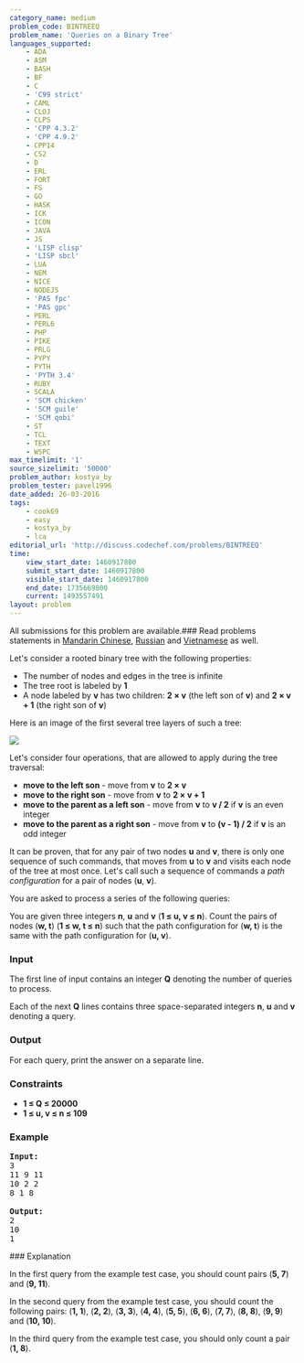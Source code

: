 ```yaml
---
category_name: medium
problem_code: BINTREEQ
problem_name: 'Queries on a Binary Tree'
languages_supported:
    - ADA
    - ASM
    - BASH
    - BF
    - C
    - 'C99 strict'
    - CAML
    - CLOJ
    - CLPS
    - 'CPP 4.3.2'
    - 'CPP 4.9.2'
    - CPP14
    - CS2
    - D
    - ERL
    - FORT
    - FS
    - GO
    - HASK
    - ICK
    - ICON
    - JAVA
    - JS
    - 'LISP clisp'
    - 'LISP sbcl'
    - LUA
    - NEM
    - NICE
    - NODEJS
    - 'PAS fpc'
    - 'PAS gpc'
    - PERL
    - PERL6
    - PHP
    - PIKE
    - PRLG
    - PYPY
    - PYTH
    - 'PYTH 3.4'
    - RUBY
    - SCALA
    - 'SCM chicken'
    - 'SCM guile'
    - 'SCM qobi'
    - ST
    - TCL
    - TEXT
    - WSPC
max_timelimit: '1'
source_sizelimit: '50000'
problem_author: kostya_by
problem_tester: pavel1996
date_added: 26-03-2016
tags:
    - cook69
    - easy
    - kostya_by
    - lca
editorial_url: 'http://discuss.codechef.com/problems/BINTREEQ'
time:
    view_start_date: 1460917800
    submit_start_date: 1460917800
    visible_start_date: 1460917800
    end_date: 1735669800
    current: 1493557491
layout: problem
---
```

All submissions for this problem are available.###  Read problems statements in [Mandarin Chinese](http://www.codechef.com/download/translated/COOK69/mandarin/BINTREEQ.pdf), [Russian](http://www.codechef.com/download/translated/COOK69/russian/BINTREEQ.pdf) and [Vietnamese](http://www.codechef.com/download/translated/COOK69/vietnamese/BINTREEQ.pdf) as well.

Let's consider a rooted binary tree with the following properties:

- The number of nodes and edges in the tree is infinite
- The tree root is labeled by **1**
- A node labeled by **v** has two children: **2 × v** (the left son of **v**) and **2 × v + 1** (the right son of **v**)

Here is an image of the first several tree layers of such a tree:

![](https://www.codechef.com/download/COOK69/1.png)

Let's consider four operations, that are allowed to apply during the tree traversal:

- **move to the left son** - move from **v** to **2 × v**
- **move to the right son** - move from **v** to **2 × v + 1**
- **move to the parent as a left son** - move from **v** to **v / 2** if **v** is an even integer
- **move to the parent as a right son** - move from **v** to **(v - 1) / 2** if **v** is an odd integer

It can be proven, that for any pair of two nodes **u** and **v**, there is only one sequence of such commands, that moves from **u** to **v** and visits each node of the tree at most once. Let's call such a sequence of commands a _path configuration_ for a pair of nodes (**u**, **v**).

You are asked to process a series of the following queries:

You are given three integers **n**, **u** and **v** (**1 ≤ u, v ≤ n**). Count the pairs of nodes (**w, t**) (**1 ≤ w, t ≤ n**) such that the path configuration for (**w, t**) is the same with the path configuration for (**u, v**).

### Input

The first line of input contains an integer **Q** denoting the number of queries to process.

Each of the next **Q** lines contains three space-separated integers **n**, **u** and **v** denoting a query.

### Output

For each query, print the answer on a separate line.

### Constraints

- **1 ≤ Q ≤ 20000**
- **1 ≤ u, v ≤ n ≤ 109**

### Example

<pre><b>Input:</b>
3
11 9 11
10 2 2
8 1 8

<b>Output:</b>
2
10
1
</pre>### Explanation

In the first query from the example test case, you should count pairs (**5, 7**) and (**9, 11**).

In the second query from the example test case, you should count the following pairs: (**1, 1**), (**2, 2**), (**3, 3**), (**4, 4**), (**5, 5**), (**6, 6**), (**7, 7**), (**8, 8**), (**9, 9**) and (**10, 10**).

In the third query from the example test case, you should only count a pair (**1, 8**).

